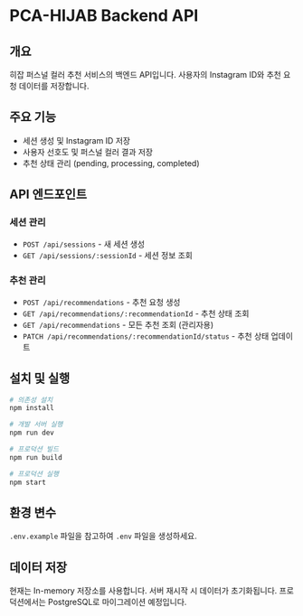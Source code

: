 # PCA-HIJAB Backend API

## 개요
히잡 퍼스널 컬러 추천 서비스의 백엔드 API입니다. 사용자의 Instagram ID와 추천 요청 데이터를 저장합니다.

## 주요 기능
- 세션 생성 및 Instagram ID 저장
- 사용자 선호도 및 퍼스널 컬러 결과 저장
- 추천 상태 관리 (pending, processing, completed)

## API 엔드포인트

### 세션 관리
- `POST /api/sessions` - 새 세션 생성
- `GET /api/sessions/:sessionId` - 세션 정보 조회

### 추천 관리
- `POST /api/recommendations` - 추천 요청 생성
- `GET /api/recommendations/:recommendationId` - 추천 상태 조회
- `GET /api/recommendations` - 모든 추천 조회 (관리자용)
- `PATCH /api/recommendations/:recommendationId/status` - 추천 상태 업데이트

## 설치 및 실행

```bash
# 의존성 설치
npm install

# 개발 서버 실행
npm run dev

# 프로덕션 빌드
npm run build

# 프로덕션 실행
npm start
```

## 환경 변수
`.env.example` 파일을 참고하여 `.env` 파일을 생성하세요.

## 데이터 저장
현재는 In-memory 저장소를 사용합니다. 서버 재시작 시 데이터가 초기화됩니다.
프로덕션에서는 PostgreSQL로 마이그레이션 예정입니다.